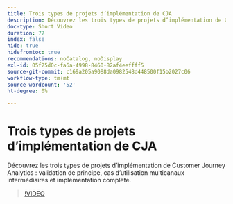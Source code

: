 ```yaml
---
title: Trois types de projets d’implémentation de CJA
description: Découvrez les trois types de projets d’implémentation de Customer Journey Analytics, la preuve de concept, les cas d’utilisation multicanaux intermédiaires et l’implémentation complète.
doc-type: Short Video
duration: 77
index: false
hide: true
hidefromtoc: true
recommendations: noCatalog, noDisplay
exl-id: 05f25d0c-fa6a-4998-8460-82af4eeffff5
source-git-commit: c169a205a9088da0982548d448500f15b2027c06
workflow-type: tm+mt
source-wordcount: '52'
ht-degree: 0%

---
```


# Trois types de projets d’implémentation de CJA

Découvrez les trois types de projets d’implémentation de Customer Journey Analytics : validation de principe, cas d’utilisation multicanaux intermédiaires et implémentation complète.

<!-- 62_S113_3442460_77_three-types-of-cja-implementation-projects -->
>[!VIDEO](https://video.tv.adobe.com/v/3458341/?learn=on&enablevpops=true)
